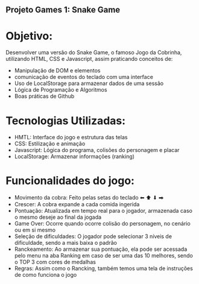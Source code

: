 ## Projeto Games 1: Snake Game 

# Objetivo:
Desenvolver uma versão do Snake Game, o famoso Jogo da Cobrinha, utilizando HTML, CSS e Javascript, assim praticando conceitos de:

<ul>
  <li>Manipulação de DOM e elementos</li>
  <li>comunicação de eventos do teclado com uma interface</li>
  <li>Uso de LocalStorage para armazenar dados de uma sessão</li>
  <li>Lógica de Programação e Algoritmos</li>
  <li>Boas práticas de Github</li>
</ul>

# Tecnologias Utilizadas:

<ul>
  <li>HMTL: Interface do jogo e estrutura das telas</li>
  <li>CSS: Estilização e animação</li>
  <li>Javascript: Lógica do programa, colisões do personagem e placar</li>
  <li>LocalStorage: Armazenar informações (ranking)</li>
</ul>

# Funcionalidades do jogo:

<ul>
  <li>Movimento da cobra: Feito pelas setas do teclado ⬅ ⬆ ⬇ ⮕</li>
  <li>Crescer: A cobra expande a cada comida ingerida</li>
  <li>Pontuação: Atualizada em tempo real para o jogador, armazenada caso o mesmo deseje ao final da jogada</li>
  <li>Game Over: Ocorre quando ocorre colisão do personagem, no cenário ou em si mesmo</li>
  <li>Seleção de dificuldades: O jogador pode selecionar 3 níveis de dificuldade, sendo a mais baixa o padrão</li>
  <li>Ranckeamento: Ao armazenar sua pontuação, ela pode ser acessada pelo menu na aba Ranking em caso de ser uma das 10 melhores, sendo o TOP 3 com cores de medalhas</li>
  <li>Regras: Assim como o Rancking, também temos uma tela de instruções de como funciona o jogo</li>
</ul>
